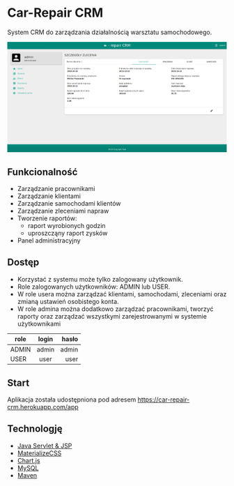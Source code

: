 # Car-Repair CRM

System CRM do zarządzania działalnością warsztatu samochodowego.

![Screenshot](readme-img/laptop.png)

## Funkcionalność
* Zarządzanie pracownikami
* Zarządzanie klientami
* Zarządzanie samochodami klientów
* Zarządzanie zleceniami napraw
* Tworzenie raportów:
	* raport wyrobionych godzin
	* uproszcząny raport zysków 
* Panel administracyjny

## Dostęp
- Korzystać z systemu może tylko zalogowany użytkownik. 
- Role zalogowanych użytkowników: ADMIN lub USER.
- W role usera można zarządzać klientami, samochodami, zleceniami oraz zmianą ustawień osobistego konta.
- W role admina można dodatkowo zarządzać pracownikami, tworzyć raporty oraz zarządzać wszystkymi zarejestrowanymi w systemie użytkownikami

| role  | login | hasło |
| ----- |:-----:| -----:|
| ADMIN | admin | admin |
| USER  | user  | user  |

## Start
Aplikacja została udostępniona pod adresem https://car-repair-crm.herokuapp.com/app

## Technologję
* [Java Servlet & JSP](https://www.oracle.com/java/technologies/java-servlet-tec.html)
* [MaterializeCSS](https://materializecss.com/)
* [Chart.js](https://www.chartjs.org/)
* [MySQL](https://www.mysql.com/)
* [Maven](http://maven.apache.org/)
